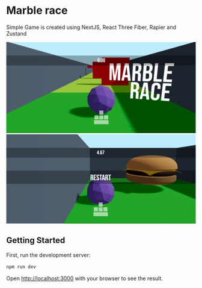 # Marble race

Simple Game is created using NextJS, React Three Fiber, Rapier and Zustand

![Screenshot](./assets/screen-1.png)
![Screenshot](./assets/screen-2.png)

## Getting Started

First, run the development server:

```bash
npm run dev
```

Open [http://localhost:3000](http://localhost:3000) with your browser to see the result.
